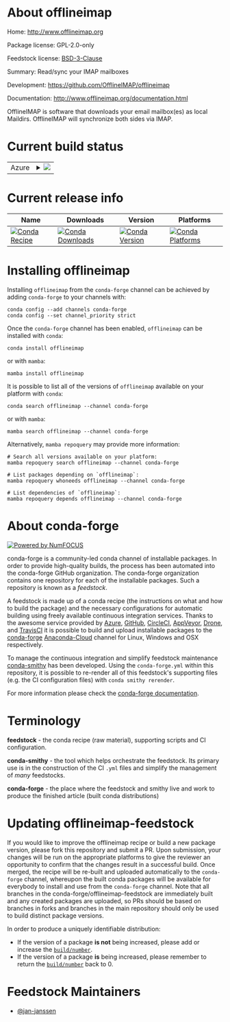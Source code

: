 About offlineimap
=================

Home: http://www.offlineimap.org

Package license: GPL-2.0-only

Feedstock license: [BSD-3-Clause](https://github.com/conda-forge/offlineimap-feedstock/blob/main/LICENSE.txt)

Summary: Read/sync your IMAP mailboxes

Development: https://github.com/OfflineIMAP/offlineimap

Documentation: http://www.offlineimap.org/documentation.html

OfflineIMAP is software that downloads your email mailbox(es) as
local Maildirs. OfflineIMAP will synchronize both sides via IMAP.


Current build status
====================


<table>
    
  <tr>
    <td>Azure</td>
    <td>
      <details>
        <summary>
          <a href="https://dev.azure.com/conda-forge/feedstock-builds/_build/latest?definitionId=13776&branchName=main">
            <img src="https://dev.azure.com/conda-forge/feedstock-builds/_apis/build/status/offlineimap-feedstock?branchName=main">
          </a>
        </summary>
        <table>
          <thead><tr><th>Variant</th><th>Status</th></tr></thead>
          <tbody><tr>
              <td>linux_64_python3.10.____cpython</td>
              <td>
                <a href="https://dev.azure.com/conda-forge/feedstock-builds/_build/latest?definitionId=13776&branchName=main">
                  <img src="https://dev.azure.com/conda-forge/feedstock-builds/_apis/build/status/offlineimap-feedstock?branchName=main&jobName=linux&configuration=linux_64_python3.10.____cpython" alt="variant">
                </a>
              </td>
            </tr><tr>
              <td>linux_64_python3.7.____cpython</td>
              <td>
                <a href="https://dev.azure.com/conda-forge/feedstock-builds/_build/latest?definitionId=13776&branchName=main">
                  <img src="https://dev.azure.com/conda-forge/feedstock-builds/_apis/build/status/offlineimap-feedstock?branchName=main&jobName=linux&configuration=linux_64_python3.7.____cpython" alt="variant">
                </a>
              </td>
            </tr><tr>
              <td>linux_64_python3.8.____73_pypy</td>
              <td>
                <a href="https://dev.azure.com/conda-forge/feedstock-builds/_build/latest?definitionId=13776&branchName=main">
                  <img src="https://dev.azure.com/conda-forge/feedstock-builds/_apis/build/status/offlineimap-feedstock?branchName=main&jobName=linux&configuration=linux_64_python3.8.____73_pypy" alt="variant">
                </a>
              </td>
            </tr><tr>
              <td>linux_64_python3.8.____cpython</td>
              <td>
                <a href="https://dev.azure.com/conda-forge/feedstock-builds/_build/latest?definitionId=13776&branchName=main">
                  <img src="https://dev.azure.com/conda-forge/feedstock-builds/_apis/build/status/offlineimap-feedstock?branchName=main&jobName=linux&configuration=linux_64_python3.8.____cpython" alt="variant">
                </a>
              </td>
            </tr><tr>
              <td>linux_64_python3.9.____73_pypy</td>
              <td>
                <a href="https://dev.azure.com/conda-forge/feedstock-builds/_build/latest?definitionId=13776&branchName=main">
                  <img src="https://dev.azure.com/conda-forge/feedstock-builds/_apis/build/status/offlineimap-feedstock?branchName=main&jobName=linux&configuration=linux_64_python3.9.____73_pypy" alt="variant">
                </a>
              </td>
            </tr><tr>
              <td>linux_64_python3.9.____cpython</td>
              <td>
                <a href="https://dev.azure.com/conda-forge/feedstock-builds/_build/latest?definitionId=13776&branchName=main">
                  <img src="https://dev.azure.com/conda-forge/feedstock-builds/_apis/build/status/offlineimap-feedstock?branchName=main&jobName=linux&configuration=linux_64_python3.9.____cpython" alt="variant">
                </a>
              </td>
            </tr><tr>
              <td>osx_64_python3.10.____cpython</td>
              <td>
                <a href="https://dev.azure.com/conda-forge/feedstock-builds/_build/latest?definitionId=13776&branchName=main">
                  <img src="https://dev.azure.com/conda-forge/feedstock-builds/_apis/build/status/offlineimap-feedstock?branchName=main&jobName=osx&configuration=osx_64_python3.10.____cpython" alt="variant">
                </a>
              </td>
            </tr><tr>
              <td>osx_64_python3.7.____cpython</td>
              <td>
                <a href="https://dev.azure.com/conda-forge/feedstock-builds/_build/latest?definitionId=13776&branchName=main">
                  <img src="https://dev.azure.com/conda-forge/feedstock-builds/_apis/build/status/offlineimap-feedstock?branchName=main&jobName=osx&configuration=osx_64_python3.7.____cpython" alt="variant">
                </a>
              </td>
            </tr><tr>
              <td>osx_64_python3.8.____73_pypy</td>
              <td>
                <a href="https://dev.azure.com/conda-forge/feedstock-builds/_build/latest?definitionId=13776&branchName=main">
                  <img src="https://dev.azure.com/conda-forge/feedstock-builds/_apis/build/status/offlineimap-feedstock?branchName=main&jobName=osx&configuration=osx_64_python3.8.____73_pypy" alt="variant">
                </a>
              </td>
            </tr><tr>
              <td>osx_64_python3.8.____cpython</td>
              <td>
                <a href="https://dev.azure.com/conda-forge/feedstock-builds/_build/latest?definitionId=13776&branchName=main">
                  <img src="https://dev.azure.com/conda-forge/feedstock-builds/_apis/build/status/offlineimap-feedstock?branchName=main&jobName=osx&configuration=osx_64_python3.8.____cpython" alt="variant">
                </a>
              </td>
            </tr><tr>
              <td>osx_64_python3.9.____73_pypy</td>
              <td>
                <a href="https://dev.azure.com/conda-forge/feedstock-builds/_build/latest?definitionId=13776&branchName=main">
                  <img src="https://dev.azure.com/conda-forge/feedstock-builds/_apis/build/status/offlineimap-feedstock?branchName=main&jobName=osx&configuration=osx_64_python3.9.____73_pypy" alt="variant">
                </a>
              </td>
            </tr><tr>
              <td>osx_64_python3.9.____cpython</td>
              <td>
                <a href="https://dev.azure.com/conda-forge/feedstock-builds/_build/latest?definitionId=13776&branchName=main">
                  <img src="https://dev.azure.com/conda-forge/feedstock-builds/_apis/build/status/offlineimap-feedstock?branchName=main&jobName=osx&configuration=osx_64_python3.9.____cpython" alt="variant">
                </a>
              </td>
            </tr>
          </tbody>
        </table>
      </details>
    </td>
  </tr>
</table>

Current release info
====================

| Name | Downloads | Version | Platforms |
| --- | --- | --- | --- |
| [![Conda Recipe](https://img.shields.io/badge/recipe-offlineimap-green.svg)](https://anaconda.org/conda-forge/offlineimap) | [![Conda Downloads](https://img.shields.io/conda/dn/conda-forge/offlineimap.svg)](https://anaconda.org/conda-forge/offlineimap) | [![Conda Version](https://img.shields.io/conda/vn/conda-forge/offlineimap.svg)](https://anaconda.org/conda-forge/offlineimap) | [![Conda Platforms](https://img.shields.io/conda/pn/conda-forge/offlineimap.svg)](https://anaconda.org/conda-forge/offlineimap) |

Installing offlineimap
======================

Installing `offlineimap` from the `conda-forge` channel can be achieved by adding `conda-forge` to your channels with:

```
conda config --add channels conda-forge
conda config --set channel_priority strict
```

Once the `conda-forge` channel has been enabled, `offlineimap` can be installed with `conda`:

```
conda install offlineimap
```

or with `mamba`:

```
mamba install offlineimap
```

It is possible to list all of the versions of `offlineimap` available on your platform with `conda`:

```
conda search offlineimap --channel conda-forge
```

or with `mamba`:

```
mamba search offlineimap --channel conda-forge
```

Alternatively, `mamba repoquery` may provide more information:

```
# Search all versions available on your platform:
mamba repoquery search offlineimap --channel conda-forge

# List packages depending on `offlineimap`:
mamba repoquery whoneeds offlineimap --channel conda-forge

# List dependencies of `offlineimap`:
mamba repoquery depends offlineimap --channel conda-forge
```


About conda-forge
=================

[![Powered by
NumFOCUS](https://img.shields.io/badge/powered%20by-NumFOCUS-orange.svg?style=flat&colorA=E1523D&colorB=007D8A)](https://numfocus.org)

conda-forge is a community-led conda channel of installable packages.
In order to provide high-quality builds, the process has been automated into the
conda-forge GitHub organization. The conda-forge organization contains one repository
for each of the installable packages. Such a repository is known as a *feedstock*.

A feedstock is made up of a conda recipe (the instructions on what and how to build
the package) and the necessary configurations for automatic building using freely
available continuous integration services. Thanks to the awesome service provided by
[Azure](https://azure.microsoft.com/en-us/services/devops/), [GitHub](https://github.com/),
[CircleCI](https://circleci.com/), [AppVeyor](https://www.appveyor.com/),
[Drone](https://cloud.drone.io/welcome), and [TravisCI](https://travis-ci.com/)
it is possible to build and upload installable packages to the
[conda-forge](https://anaconda.org/conda-forge) [Anaconda-Cloud](https://anaconda.org/)
channel for Linux, Windows and OSX respectively.

To manage the continuous integration and simplify feedstock maintenance
[conda-smithy](https://github.com/conda-forge/conda-smithy) has been developed.
Using the ``conda-forge.yml`` within this repository, it is possible to re-render all of
this feedstock's supporting files (e.g. the CI configuration files) with ``conda smithy rerender``.

For more information please check the [conda-forge documentation](https://conda-forge.org/docs/).

Terminology
===========

**feedstock** - the conda recipe (raw material), supporting scripts and CI configuration.

**conda-smithy** - the tool which helps orchestrate the feedstock.
                   Its primary use is in the construction of the CI ``.yml`` files
                   and simplify the management of *many* feedstocks.

**conda-forge** - the place where the feedstock and smithy live and work to
                  produce the finished article (built conda distributions)


Updating offlineimap-feedstock
==============================

If you would like to improve the offlineimap recipe or build a new
package version, please fork this repository and submit a PR. Upon submission,
your changes will be run on the appropriate platforms to give the reviewer an
opportunity to confirm that the changes result in a successful build. Once
merged, the recipe will be re-built and uploaded automatically to the
`conda-forge` channel, whereupon the built conda packages will be available for
everybody to install and use from the `conda-forge` channel.
Note that all branches in the conda-forge/offlineimap-feedstock are
immediately built and any created packages are uploaded, so PRs should be based
on branches in forks and branches in the main repository should only be used to
build distinct package versions.

In order to produce a uniquely identifiable distribution:
 * If the version of a package **is not** being increased, please add or increase
   the [``build/number``](https://docs.conda.io/projects/conda-build/en/latest/resources/define-metadata.html#build-number-and-string).
 * If the version of a package **is** being increased, please remember to return
   the [``build/number``](https://docs.conda.io/projects/conda-build/en/latest/resources/define-metadata.html#build-number-and-string)
   back to 0.

Feedstock Maintainers
=====================

* [@jan-janssen](https://github.com/jan-janssen/)

